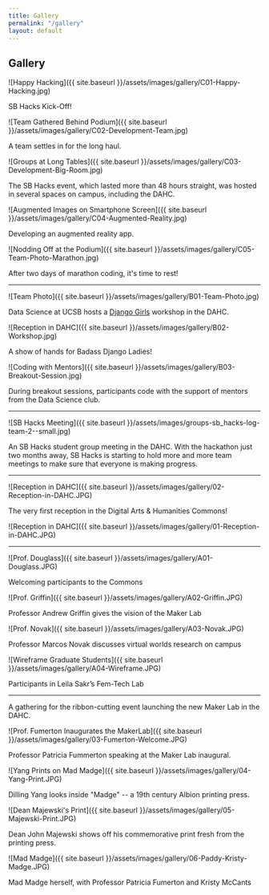 ```yaml
---
title: Gallery
permalink: "/gallery"
layout: default
---
```


## Gallery

![Happy Hacking]({{ site.baseurl }}/assets/images/gallery/C01-Happy-Hacking.jpg)

SB Hacks Kick-Off! 

![Team Gathered Behind Podium]({{ site.baseurl }}/assets/images/gallery/C02-Development-Team.jpg)

A team settles in for the long haul.

![Groups at Long Tables]({{ site.baseurl }}/assets/images/gallery/C03-Development-Big-Room.jpg)

The SB Hacks event, which lasted more than 48 hours straight, was hosted in several spaces on campus, including the DAHC.

![Augmented Images on Smartphone Screen]({{ site.baseurl }}/assets/images/gallery/C04-Augmented-Reality.jpg)

Developing an augmented reality app.

![Nodding Off at the Podium]({{ site.baseurl }}/assets/images/gallery/C05-Team-Photo-Marathon.jpg)

After two days of marathon coding, it's time to rest!

----------

![Team Photo]({{ site.baseurl }}/assets/images/gallery/B01-Team-Photo.jpg)

Data Science at UCSB hosts a [Django Girls](https://djangogirls.org) workshop in the DAHC.

![Reception in DAHC]({{ site.baseurl }}/assets/images/gallery/B02-Workshop.jpg)

A show of hands for Badass Django Ladies!

![Coding with Mentors]({{ site.baseurl }}/assets/images/gallery/B03-Breakout-Session.jpg)

During breakout sessions, participants code with the support of mentors from the Data Science club.

----------

![SB Hacks Meeting]({{ site.baseurl }}/assets/images/groups-sb_hacks-log-team-2--small.jpg)

An SB Hacks student group meeting in the DAHC. With the hackathon just two months away, SB Hacks is starting to hold more and more team meetings to make sure that everyone is making progress.

----------

![Reception in DAHC]({{ site.baseurl }}/assets/images/gallery/02-Reception-in-DAHC.JPG)

The very first reception in the Digital Arts & Humanities Commons!

![Reception in DAHC]({{ site.baseurl }}/assets/images/gallery/01-Reception-in-DAHC.JPG)

----------

![Prof. Douglass]({{ site.baseurl }}/assets/images/gallery/A01-Douglass.JPG)

Welcoming participants to the Commons

![Prof. Griffin]({{ site.baseurl }}/assets/images/gallery/A02-Griffin.JPG)

Professor Andrew Griffin gives the vision of the Maker Lab

![Prof. Novak]({{ site.baseurl }}/assets/images/gallery/A03-Novak.JPG)

Professor Marcos Novak discusses virtual worlds research on campus

![Wireframe Graduate Students]({{ site.baseurl }}/assets/images/gallery/A04-Wireframe.JPG)

Participants in Leila Sakr’s Fem-Tech Lab

----------

A gathering for the ribbon-cutting event launching the new Maker Lab in the DAHC.

![Prof. Fumerton Inaugurates the MakerLab]({{ site.baseurl }}/assets/images/gallery/03-Fumerton-Welcome.JPG)

Professor Patricia Fummerton speaking at the Maker Lab inaugural.

![Yang Prints on Mad Madge]({{ site.baseurl }}/assets/images/gallery/04-Yang-Print.JPG)

Dilling Yang looks inside "Madge" -- a 19th century Albion printing press.

![Dean Majewski's Print]({{ site.baseurl }}/assets/images/gallery/05-Majewski-Print.JPG)

Dean John Majewski shows off his commemorative print fresh from the printing press.

![Mad Madge]({{ site.baseurl }}/assets/images/gallery/06-Paddy-Kristy-Madge.JPG)

Mad Madge herself, with Professor Patricia Fumerton and Kristy McCants